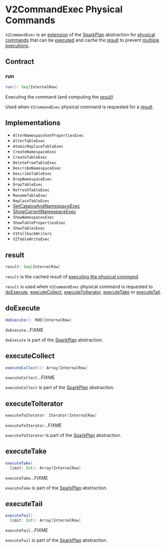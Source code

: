 # V2CommandExec Physical Commands

`V2CommandExec` is an [extension](#contract) of the [SparkPlan](SparkPlan.md) abstraction for [physical commands](#implementations) that can be [executed](#run) and cache the [result](#result) to prevent [multiple executions](#doExecute).

## Contract

### <span id="run"> run

```scala
run(): Seq[InternalRow]
```

Executing the command (and computing the [result](#result))

Used when `V2CommandExec` physical command is requested for a [result](#result).

## Implementations

* <span id="AlterNamespaceSetPropertiesExec"> `AlterNamespaceSetPropertiesExec`
* <span id="AlterTableExec"> `AlterTableExec`
* <span id="AtomicReplaceTableExec"> `AtomicReplaceTableExec`
* <span id="CreateNamespaceExec"> `CreateNamespaceExec`
* <span id="CreateTableExec"> `CreateTableExec`
* <span id="DeleteFromTableExec"> `DeleteFromTableExec`
* <span id="DescribeNamespaceExec"> `DescribeNamespaceExec`
* <span id="DescribeTableExec"> `DescribeTableExec`
* <span id="DropNamespaceExec"> `DropNamespaceExec`
* <span id="DropTableExec"> `DropTableExec`
* <span id="RefreshTableExec"> `RefreshTableExec`
* <span id="RenameTableExec"> `RenameTableExec`
* <span id="ReplaceTableExec"> `ReplaceTableExec`
* <span id="SetCatalogAndNamespaceExec"> [SetCatalogAndNamespaceExec](SetCatalogAndNamespaceExec.md)
* <span id="ShowCurrentNamespaceExec"> [ShowCurrentNamespaceExec](ShowCurrentNamespaceExec.md)
* <span id="ShowNamespacesExec"> `ShowNamespacesExec`
* <span id="ShowTablePropertiesExec"> `ShowTablePropertiesExec`
* <span id="ShowTablesExec"> `ShowTablesExec`
* <span id="V1FallbackWriters"> `V1FallbackWriters`
* <span id="V2TableWriteExec"> `V2TableWriteExec`

## <span id="result"> result

```scala
result: Seq[InternalRow]
```

`result` is the cached result of [executing the physical command](#run).

`result` is used when `V2CommandExec` physical command is requested to [doExecute](#doExecute), [executeCollect](#executeCollect), [executeToIterator](#executeToIterator), [executeTake](#executeTake) or [executeTail](#executeTail).

## <span id="doExecute"> doExecute

```scala
doExecute(): RDD[InternalRow]
```

`doExecute`...FIXME

`doExecute` is part of the [SparkPlan](SparkPlan.md#doExecute) abstraction.

## <span id="executeCollect"> executeCollect

```scala
executeCollect(): Array[InternalRow]
```

`executeCollect`...FIXME

`executeCollect` is part of the [SparkPlan](SparkPlan.md#executeCollect) abstraction.

## <span id="executeToIterator"> executeToIterator

```scala
executeToIterator: Iterator[InternalRow]
```

`executeToIterator`...FIXME

`executeToIterator` is part of the [SparkPlan](SparkPlan.md#executeToIterator) abstraction.

## <span id="executeTake"> executeTake

```scala
executeTake(
  limit: Int): Array[InternalRow]
```

`executeTake`...FIXME

`executeTake` is part of the [SparkPlan](SparkPlan.md#executeTake) abstraction.

## <span id="executeTail"> executeTail

```scala
executeTail(
  limit: Int): Array[InternalRow]
```

`executeTail`...FIXME

`executeTail` is part of the [SparkPlan](SparkPlan.md#executeTail) abstraction.
